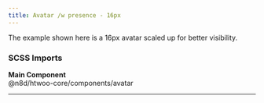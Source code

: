 ```yaml
---
title: Avatar /w presence - 16px
---
```


The example shown here is a 16px avatar scaled up for better visibility.

### SCSS Imports

**Main Component**\
@n8d/htwoo-core/components/avatar

***